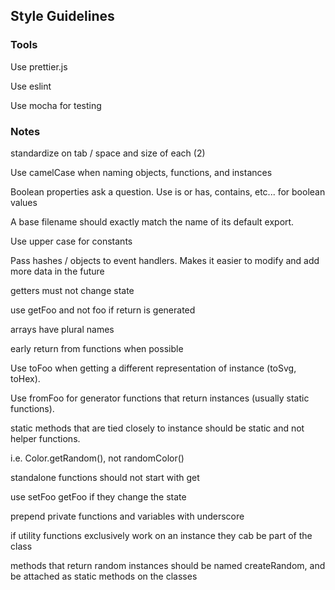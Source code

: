 ## Style Guidelines

### Tools

Use prettier.js

Use eslint

Use mocha for testing

### Notes

standardize on tab / space and size of each (2)

Use camelCase when naming objects, functions, and instances

Boolean properties ask a question. Use is or has, contains, etc... for boolean values

A base filename should exactly match the name of its default export.

Use upper case for constants

Pass hashes / objects to event handlers. Makes it easier to modify and add more data in the future

getters must not change state

use getFoo and not foo if return is generated

arrays have plural names

early return from functions when possible

Use toFoo when getting a different representation of instance (toSvg, toHex).

Use fromFoo for generator functions that return instances (usually static functions).

static methods that are tied closely to instance should be static and not helper functions.

i.e. Color.getRandom(), not randomColor()

standalone functions should not start with get

use setFoo getFoo if they change the state

prepend private functions and variables with underscore

if utility functions exclusively work on an instance they cab be part of the class

methods that return random instances should be named createRandom, and be attached as static methods on the classes
